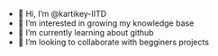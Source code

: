 - 👋 Hi, I’m @kartikey-IITD
- 👀 I’m interested in growing my knowledge base
- 🌱 I’m currently learning about github
- 💞️ I’m looking to collaborate with begginers projects


<!---
kartikey-IITD/kartikey-IITD is a ✨ special ✨ repository because its `README.md` (this file) appears on your GitHub profile.
You can click the Preview link to take a look at your changes.
--->
